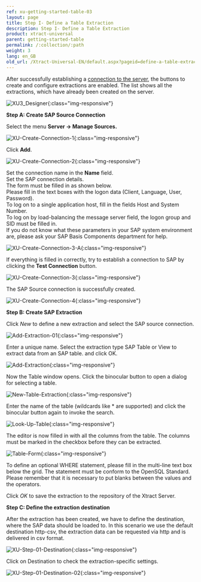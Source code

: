 ```yaml
---
ref: xu-getting-started-table-03
layout: page
title: Step I- Define a Table Extraction
description: Step I- Define a Table Extraction
product: xtract-universal
parent: getting-started-table
permalink: /:collection/:path
weight: 3
lang: en_GB
old_url: /Xtract-Universal-EN/default.aspx?pageid=define-a-table-extraction
---
```


After successfully establishing a [connection to the server](./step0-connect-designer-with-server), the buttons to create and configure extractions are enabled. The list shows all the extractions, which have already been created on the server.

![XU3_Designer](/img/content/XU3_Designer.jpg){:class="img-responsive"}

**Step A: Create SAP Source Connection**

Select the menu **Server -> Manage Sources.**

![XU-Create-Connection-1](/img/content/XU-Create-Connection-1.jpg){:class="img-responsive"}

Click **Add**.

![XU-Create-Connection-2](/img/content/XU-Create-Connection-2.jpg){:class="img-responsive"}

Set the connection name in the **Name** field.<br>
Set the SAP connection details.<br>
The form must be filled in as shown below. <br>
Please fill in the text boxes with the logon data (Client, Language, User, Password). <br>
To log on to a single application host, fill in the fields Host and System Number. <br>
To log on by load-balancing the message server field, the logon group and SID must be filled in. <br>
If you do not know what these parameters in your SAP system environment are, please ask your SAP Basis Components department for help. <br>

![XU-Create-Connection-3-A](/img/content/XU-Create-Connection-3-A.jpg){:class="img-responsive"}

If everything is filled in correctly, try to establish a connection to SAP by clicking the **Test Connection** button.

![XU-Create-Connection-3](/img/content/XU-Create-Connection-3.jpg){:class="img-responsive"}

The SAP Source connection is successfully created. 

![XU-Create-Connection-4](/img/content/XU-Create-Connection-4.jpg){:class="img-responsive"}

**Step B: Create SAP Extraction**

Click *New* to define a new extraction and select the SAP source connection.

![Add-Extraction-01](/img/content/Add-Extraction-01.jpg){:class="img-responsive"}

Enter a unique name. Select the extraction type SAP Table or View to extract data from an SAP table. 
and click OK.

![Add-Extraction](/img/content/Add-Extraction.jpg){:class="img-responsive"}

Now the Table window opens. Click the binocular button to open a dialog for selecting a table.

![New-Table-Extraction](/img/content/New-Table-Extraction.jpg){:class="img-responsive"}

Enter the name of the table (wildcards like * are supported) and click the binocular button again to invoke the search.

![Look-Up-Table](/img/content/Look-Up-Table.png){:class="img-responsive"}

The editor is now filled in with all the columns from the table. The columns must be marked in the checkbox before they can be extracted.

![Table-Form](/img/content/Table-Form.jpg){:class="img-responsive"}

To define an optional WHERE statement, please fill in the multi-line text box below the grid. The statement must be conform to the OpenSQL Standard. Please remember that it is necessary to put blanks between the values and the operators.

Click *OK* to save the extraction to the repository of the Xtract Server. 

**Step C: Define the  extraction destination** 

After the extraction has been created, we have to define the destination, where the SAP data should be loaded to. 
In this scenario we use the default destination http-csv, the extraction data can be requested via http and is delivered in csv format. 

![XU-Step-01-Destination](/img/content/XU-Step-01-Destination.jpg){:class="img-responsive"}

Click on Destination to check the extraction-specific settings. 

![XU-Step-01-Destination-02](/img/content/XU-Step-01-Destination-02.jpg){:class="img-responsive"}



